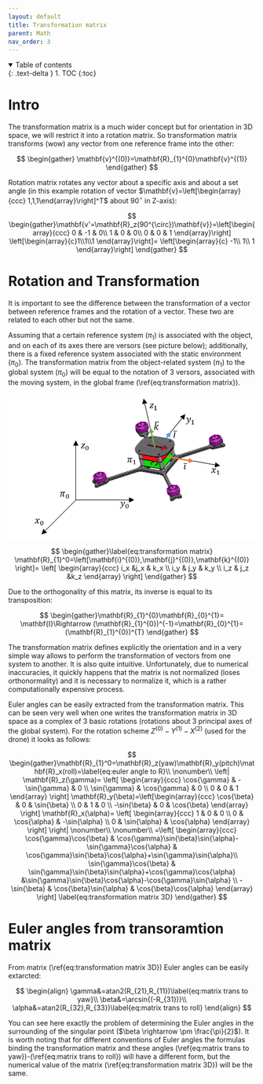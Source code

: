 ```yaml
---
layout: default
title: Transformation matrix
parent: Math
nav_order: 3
---
```



<details open markdown="block">
  <summary>
    Table of contents
  </summary>
  {: .text-delta }
1. TOC
{:toc}
</details>

# Intro

The transformation matrix is a much wider concept but for orientation in 3D space, we will restrict it into a rotation matrix. So transformation matrix transforms (wow) any vector from one reference frame into the other:


$$
\begin{gather} \mathbf{v}^{(0)}=\mathbf{R}_{1}^{0}\mathbf{v}^{(1)} 
\end{gather}
$$

Rotation matrix rotates any vector about a specific axis and about a set angle (in this example rotation of vector $\mathbf{v}=\left[\begin{array}{ccc} 1,1,1\end{array}\right]^T$ about $90^{\circ}$  in Z-axis):


$$
\begin{gather}\mathbf{v'=\mathbf{R}_z(90^{\circ})\mathbf{v}}=\left[\begin{array}{ccc} 0 & -1 & 0\\ 1 & 0 & 0\\    0 & 0 & 1   \end{array}\right]    \left[\begin{array}{c}1\\1\\1    \end{array}\right]=     \left[\begin{array}{c}      -1\\    1\\    1    \end{array}\right]
\end{gather}
$$


# Rotation and Transformation

It is important to see the difference between the transformation of a vector between reference frames and the rotation of a vector. These two are related to each other but not the same.

Assuming that a certain reference system ($\pi_1$) is associated with the object, and on each of its axes there are versors (see picture below); additionally, there is a fixed reference system associated with the static environment ($\pi_0$). The transformation matrix from the object-related system ($\pi_1$) to the global system ($\pi_0$) will be equal to the notation of 3 versors, associated with the moving system, in the global frame (\ref{eq:transformation matrix}).

[![image](images/macierz%20rotacji.png)](images/macierz%20rotacji.png)

$$
\begin{gather}\label{eq:transformation matrix}  \mathbf{R}_{1}^0=\left[\mathbf{i}^{(0)},\mathbf{j}^{(0)},\mathbf{k}^{(0)}    \right]=    \left[    \begin{array}{ccc}       i_x &j_x & k_x \\      i_y & j_y & k_y \\       i_z & j_z &k_z    \end{array}    \right]    
\end{gather}
$$


Due to the orthogonality of this matrix, its inverse is equal to its transposition:


$$
\begin{gather}\mathbf{R}_{1}^{0}\mathbf{R}_{0}^{1}= \mathbf{I}\Rightarrow (\mathbf{R}_{1}^{0})^{-1}=\mathbf{R}_{0}^{1}=(\mathbf{R}_{1}^{0})^{T}
\end{gather}
$$


The transformation matrix defines explicitly the orientation and in a very simple way allows to perform the transformation of vectors from one system to another. It is also quite intuitive. Unfortunately, due to numerical inaccuracies, it quickly happens that the matrix is not normalized (loses orthonormality) and it is necessary to normalize it, which is a rather computationally expensive process.

Euler angles can be easily extracted from the transformation matrix. This can be seen very well when one writes the transformation matrix in 3D space as a complex of 3 basic rotations (rotations about 3 principal axes of the global system). For the rotation scheme $Z^{(0)}-Y^{(1)}-X^{(2)}$ (used for the drone) it looks as follows:


$$
\begin{gather}\mathbf{R}_{1}^0=\mathbf{R}_z(yaw)\mathbf{R}_y(pitch)\mathbf{R}_x(roll)=\label{eq:euler angle to R}\\  \nonumber\\    \left|       \mathbf{R}_z(\gamma)=  \left[     \begin{array}{ccc}         \cos{\gamma} & -\sin{\gamma} & 0 \\         \sin{\gamma} & \cos{\gamma} & 0 \\          0 & 0 & 1     \end{array}     \right]    \mathbf{R}_y(\beta)=\left[\begin{array}{ccc}        \cos{\beta} & 0 & \sin{\beta} \\        0 & 1 & 0  \\        -\sin{\beta} & 0 & \cos{\beta}    \end{array}     \right] \mathbf{R}_x(\alpha)=    \left[    \begin{array}{ccc}        1 & 0 & 0 \\        0 & \cos{\alpha} & -\sin{\alpha}  \\        0 & \sin{\alpha} & \cos{\alpha}    \end{array}        \right]    \right| \nonumber\\ \nonumber\\   =\left[    \begin{array}{ccc}         \cos{\gamma}\cos{\beta} & \cos{\gamma}\sin{\beta}\sin{\alpha}-\sin{\gamma}\cos{\alpha} & \cos{\gamma}\sin{\beta}\cos{\alpha}+\sin{\gamma}\sin{\alpha}\\         \sin{\gamma}\cos{\beta} & \sin{\gamma}\sin{\beta}\sin{\alpha}+\cos{\gamma}\cos{\alpha} &\sin{\gamma}\sin{\beta}\cos{\alpha}-\cos{\gamma}\sin{\alpha} \\          -\sin{\beta} & \cos{\beta}\sin{\alpha} & \cos{\beta}\cos{\alpha}     \end{array}  \right] \label{eq:transformation matrix 3D}
\end{gather}
$$


# Euler angles from transoramtion matrix

From matrix (\ref{eq:transformation matrix 3D}) Euler angles can be easily extarcted:

$$
   \begin{align}       \gamma&=atan2(R_{21},R_{11})\label{eq:matrix trans to yaw}\\       \beta&=\arcsin{(-R_{31})}\\       \alpha&=atan2(R_{32},R_{33})\label{eq:matrix trans to roll}   \end{align}
$$

You can see here exactly the problem of determining the Euler angles in the surrounding of the singular point ($\beta \rightarrow \pm \frac{\pi}{2}$). It is worth noting that for different conventions of Euler angles the formulas binding the transformation matrix and these angles (\ref{eq:matrix trans to yaw})-(\ref{eq:matrix trans to roll}) will have a different form, but the numerical value of the matrix (\ref{eq:transformation matrix 3D}) will be the same.